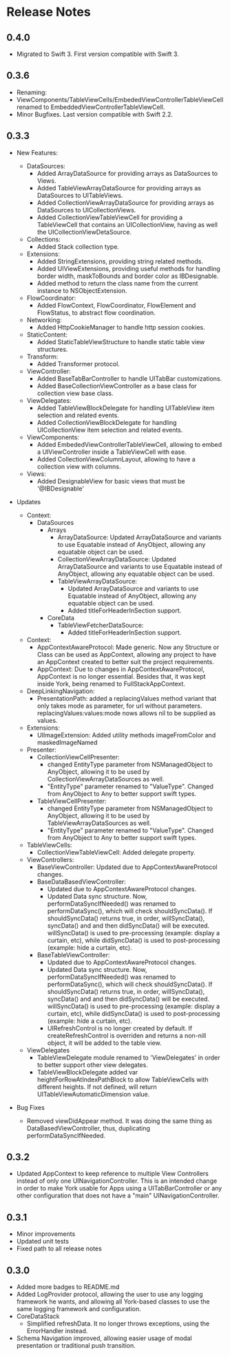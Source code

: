 # Release Notes

## 0.4.0
* Migrated to Swift 3. First version compatible with Swift 3.

## 0.3.6
* Renaming:
 * ViewComponents/TableViewCells/EmbededViewControllerTableViewCell renamed to EmbeddedViewControllerTableViewCell.
* Minor Bugfixes. Last version compatible with Swift 2.2.

## 0.3.3
* New Features:
  * DataSources:
    * Added ArrayDataSource for providing arrays as DataSources to Views.
    * Added TableViewArrayDataSource for providing arrays as DataSources to UITableViews.
    * Added CollectionViewArrayDataSource for providing arrays as DataSources to UICollectionViews.
    * Added CollectionViewTableViewCell for providing a TableViewCell that contains an UICollectionView, having as well the UICollectionViewDetaSource.
  * Collections:
    * Added Stack collection type.
  * Extensions:
    * Added StringExtensions, providing string related methods.
    * Added UIViewExtensions, providing useful methods for handling border width, maskToBounds and border color as IBDesignable.
    * Added method to return the class name from the current instance to NSObjectExtension.
  * FlowCoordinator:
    * Added FlowContext, FlowCoordinator, FlowElement and FlowStatus, to abstract flow coordination.
  * Networking:
    * Added HttpCookieManager to handle http session cookies.
  * StaticContent:
    * Added StaticTableViewStructure to handle static table view structures.
  * Transform:
    * Added Transformer protocol.
  * ViewController:
    * Added BaseTabBarController to handle UITabBar customizations.
    * Added BaseCollectionViewController as a base class for collection view base class.
  * ViewDelegates:
    * Added TableViewBlockDelegate for handling UITableView item selection and related events.
    * Added CollectionViewBlockDelegate for handling UICollectionView item selection and related events.
  * ViewComponents:
    * Added EmbededViewControllerTableViewCell, allowing to embed a UIViewController inside a TableViewCell with ease.
    * Added CollectionViewColumnLayout, allowing to have a collection view with columns.
  * Views:
    * Added DesignableView for basic views that must be '@IBDesignable'

* Updates
  * Context:
    * DataSources
      * Arrays
        * ArrayDataSource: Updated ArrayDataSource and variants to use Equatable instead of AnyObject, allowing any equatable object can be used.
        * CollectionViewArrayDataSource: Updated ArrayDataSource and variants to use Equatable instead of AnyObject, allowing any equatable object can be used.
        * TableViewArrayDataSource:
          * Updated ArrayDataSource and variants to use Equatable instead of AnyObject, allowing any equatable object can be used.
          * Added titleForHeaderInSection support.
      * CoreData
        * TableViewFetcherDataSource:
          * Added titleForHeaderInSection support.
  * Context:
    * AppContextAwareProtocol: Made generic. Now any Structure or Class can be used as AppContext, allowing any project to have an AppContext created to better suit the project requirements.
    * AppContext: Due to changes in AppContextAwareProtocol, AppContext is no longer essential. Besides that, it was kept inside York, being renamed to FullStackAppContext.
  * DeepLinkingNavigation:
    * PresentationPath: added a replacingValues method variant that only takes mode as parameter, for url without parameters. replacingValues:values:mode nows allows nil to be supplied as values.
  * Extensions:
    * UIImageExtension: Added utility methods imageFromColor and maskedImageNamed
  * Presenter:
    * CollectionViewCellPresenter:
      * changed EntityType parameter from NSManagedObject to AnyObject, allowing it to be used by CollectionViewArrayDataSources as well.
      * "EntityType" parameter renamed to "ValueType". Changed from AnyObject to Any to better support swift types.
    * TableViewCellPresenter:
      * changed EntityType parameter from NSManagedObject to AnyObject, allowing it to be used by TableViewArrayDataSources as well.
      * "EntityType" parameter renamed to "ValueType". Changed from AnyObject to Any to better support swift types.
  * TableViewCells:
    * CollectionViewTableViewCell: Added delegate property.
  * ViewControllers:
    * BaseViewController: Updated due to AppContextAwareProtocol changes.
    * BaseDataBasedViewController:
      * Updated due to AppContextAwareProtocol changes.
      * Updated Data sync structure. Now, performDataSyncIfNeeded() was renamed to performDataSync(), which will check shouldSyncData(). If shouldSyncData() returns true, in order, willSyncData(), syncData() and and then didSyncData() will be executed. willSyncData() is used to pre-processing (example: display a curtain, etc), while didSyncData() is used to post-processing (example: hide a curtain, etc).
    * BaseTableViewController:
      * Updated due to AppContextAwareProtocol changes.
      * Updated Data sync structure. Now, performDataSyncIfNeeded() was renamed to performDataSync(), which will check shouldSyncData(). If shouldSyncData() returns true, in order, willSyncData(), syncData() and and then didSyncData() will be executed. willSyncData() is used to pre-processing (example: display a curtain, etc), while didSyncData() is used to post-processing (example: hide a curtain, etc).
      * UIRefreshControl is no longer created by default. If createRefreshControl is overriden and returns a non-nill object, it will be added to the table view.
  * ViewDelegates
    * TableViewDelegate module renamed to 'ViewDelegates' in order to better support other view delegates.  
    * TableViewBlockDelegate added var heightForRowAtIndexPathBlock to allow TableViewCells with different heights. If not defined, will return UITableViewAutomaticDimension value.

* Bug Fixes
  * Removed viewDidAppear method. It was doing the same thing as DataBasedViewController, thus, duplicating performDataSyncIfNeeded.


## 0.3.2
* Updated AppContext to keep reference to multiple View Controllers instead of only one UINavigationController.
This is an intended change in order to make York usable for Apps using a UITabBarController or any other configuration that does not have a "main" UINavigationController.


## 0.3.1
* Minor improvements
* Updated unit tests
* Fixed path to all release notes


## 0.3.0
* Added more badges to README.md
* Added LogProvider protocol, allowing the user to use any logging framework he wants, and allowing all York-based classes to use the same logging framework and configuration.
* CoreDataStack
  * Simplified refreshData. It no longer throws exceptions, using the ErrorHandler instead.
* Schema Navigation improved, allowing easier usage of modal presentation or traditional push transition.
